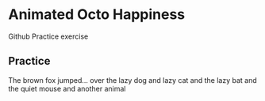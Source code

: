 # Animated Octo Happiness

Github Practice exercise

## Practice

The brown fox jumped...
over the lazy dog
and lazy cat
and the lazy bat
and the quiet mouse
and another animal